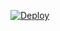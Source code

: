 

[![Deploy](https://www.herokucdn.com/deploy/button.png)](https://dashboard.heroku.com/new?template=https://github.com/hrdjf/rs) 

